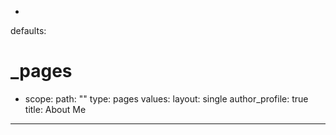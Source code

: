 -
defaults:
  # _pages
  - scope:
      path: ""
      type: pages
    values:
      layout: single
      author_profile: true
	  title: About Me
---
